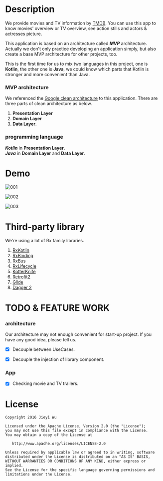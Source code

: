 # Description

We provide movies and TV information by [TMDB](https://www.themoviedb.org/?language=en). You can use
this app to know movies' overview or TV overview, see action stills and actors & actresses picture.

This application is based on an architecture called __*MVP*__ architecture. Actually we don't only
practice developing an application simply, but also create a base MVP architecture for other
projects, too.

This is the first time for us to mix two languages in this project, one is __Kotlin__, the other one
is __Java__, we could know which parts that Kotlin is stronger and more convenient than Java.

### MVP architecture
We referenced the
[Google clean architecture](https://github.com/googlesamples/android-architecture/tree/todo-mvp-clean/)
to this application. There are three parts of clean architecture as below.

1. __Presentation Layer__
2. __Domain Layer__
3. __Data Layer__.

### programming language

__*Kotlin*__ in __Presentation Layer__. <br> __*Java*__ in __Domain Layer__ and __Data Layer__.


# Demo

![001](https://github.com/pokk/mvp-magazine/blob/master/gif/001.gif)

![002](https://github.com/pokk/mvp-magazine/blob/master/gif/002.gif)

![003](https://github.com/pokk/mvp-magazine/blob/master/gif/003.gif)

# Third-party library

We're using a lot of Rx family libraries.

1. [RxKotlin](https://github.com/ReactiveX/RxKotlin)
2. [RxBinding](https://github.com/JakeWharton/RxBinding)
3. [RxBus](https://github.com/AndroidKnife/RxBus)
4. [RxLifecycle](https://github.com/trello/RxLifecycle)
5. [KotterKnife](https://github.com/JakeWharton/kotterknife)
6. [Retrofit2](https://github.com/square/retrofit)
7. [Glide](https://github.com/bumptech/glide)
8. [Dagger 2](https://github.com/google/dagger)


# TODO & FEATURE WORK

### architecture

Our architecture may not enough convenient for start-up project. If you have any good idea, please
tell us.

- [x] Decouple between UseCases.
- [x] Decouple the injection of library component.


### App

- [x] Checking movie and TV trailers.

# License

```
Copyright 2016 Jieyi Wu

Licensed under the Apache License, Version 2.0 (the "License");
you may not use this file except in compliance with the License.
You may obtain a copy of the License at

   http://www.apache.org/licenses/LICENSE-2.0

Unless required by applicable law or agreed to in writing, software
distributed under the License is distributed on an "AS IS" BASIS,
WITHOUT WARRANTIES OR CONDITIONS OF ANY KIND, either express or implied.
See the License for the specific language governing permissions and
limitations under the License.
```

